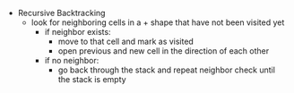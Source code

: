 - Recursive Backtracking
    - look for neighboring cells in a + shape that have not been visited yet
        - if neighbor exists:
            - move to that cell and mark as visited
            - open previous and new cell in the direction of each other
        - if no neighbor:
            - go back through the stack and repeat neighbor check until the stack is empty